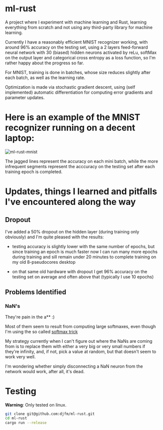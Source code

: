 # ml-rust

A project where I experiment with machine learning and Rust, learning everything from scratch and not using any third-party library for machine learning.

Currently I have a reasonably efficient MNIST recognizer working, with around 96% accuracy on the testing set, using a 2 layers feed-forward neural network with 30 (biased) hidden neurons activated by reLu, softMax on the output layer and categorical cross entropy as a loss function, so I'm rather happy about the progress so far.

For MNIST, training is done in batches, whose size reduces slightly after each batch, as well as the learning rate.

Optimization is made via stochastic gradient descent, using (self implemented) automatic differentiation for computing error gradients and parameter updates.

# Here is an example of the MNIST recognizer running on a decent laptop:
![ml-rust-mnist](https://user-images.githubusercontent.com/1460499/175834092-24ff2c17-474f-4162-a2d5-8be0ecd67489.png)

The jagged lines represent the accuracy on each mini batch, while the more infrequent segments represent the acccuracy on the testing set after each training epoch is completed.

# Updates, things I learned and pitfalls I've encountered along the way

## Dropout

I've added a 50% dropout on the hidden layer (during training only obviously) and I'm quite pleased with the results:

- testing accuracy is slightly lower with the same number of epochs,
  but since training an epoch is much faster now I can run many more epochs during training and sill remain under 20 minutes 
  to complete training on my old 8-pseudocores desktop

- on that same old hardware with dropout I get 96% accuracy on the testing set on average and often above that (typically I use 10 epochs)

## Problems Identified

### NaN's

They're pain in the a** :)

Most of them seem to result from computing large softmaxes, even though I'm using the so called [softmax trick](https://jamesmccaffrey.wordpress.com/2016/03/04/the-max-trick-when-computing-softmax/)

My strategy currently when I can't figure out where the NaNs are coming from is to replace them with either a very big or very small numbers if they're infinity, and, if not, pick a value at random, but that doesn't seem to work very well.

I'm wondering whether simply disconnecting a NaN neuron from the network would work, after all, it's dead.

# Testing

**Warning**: Only tested on linux.

```bash
git clone git@github.com:djfm/ml-rust.git
cd ml-rust
cargo run --release
```
